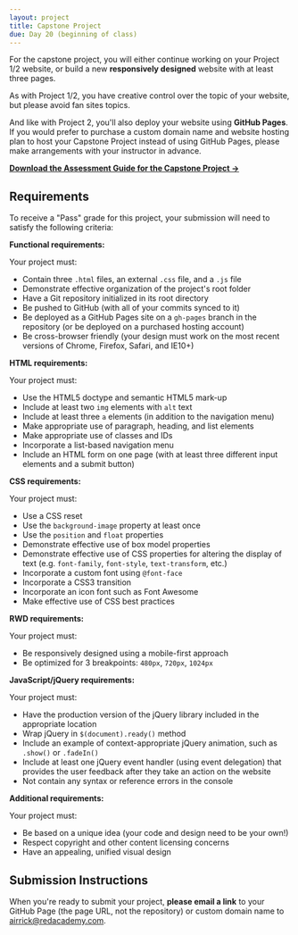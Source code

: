 ```yaml
---
layout: project
title: Capstone Project
due: Day 20 (beginning of class)
---
```


For the capstone project, you will either continue working on your Project 1/2 website, or build a new **responsively designed** website with at least three pages.

As with Project 1/2, you have creative control over the topic of your website, but please avoid fan sites topics.

And like with Project 2, you'll also deploy your website using **GitHub Pages**. If you would prefer to purchase a custom domain name and website hosting plan to host your Capstone Project instead of using GitHub Pages, please make arrangements with your instructor in advance.

**[Download the Assessment Guide for the Capstone Project &rarr;](/public/files/wdf-capstone-project-assessment.pdf)**

## Requirements

To receive a "Pass" grade for this project, your submission will need to satisfy the following criteria:

**Functional requirements:**

Your project must:

- Contain three `.html` files, an external `.css` file, and a `.js` file
- Demonstrate effective organization of the project's root folder
- Have a Git repository initialized in its root directory
- Be pushed to GitHub (with all of your commits synced to it)
- Be deployed as a GitHub Pages site on a `gh-pages` branch in the repository (or be deployed on a purchased hosting account)
- Be cross-browser friendly (your design must work on the most recent versions of Chrome, Firefox, Safari, and IE10+)

**HTML requirements:**

Your project must:

- Use the HTML5 doctype and semantic HTML5 mark-up
- Include at least two `img` elements with `alt` text
- Include at least three `a` elements (in addition to the navigation menu)
- Make appropriate use of paragraph, heading, and list elements
- Make appropriate use of classes and IDs
- Incorporate a list-based navigation menu
- Include an HTML form on one page (with at least three different input elements and a submit button)

**CSS requirements:**

Your project must:

- Use a CSS reset
- Use the `background-image` property at least once
- Use the `position` and `float` properties
- Demonstrate effective use of box model properties
- Demonstrate effective use of CSS properties for altering the display of text (e.g. `font-family`, `font-style`, `text-transform`, etc.)
- Incorporate a custom font using `@font-face`
- Incorporate a CSS3 transition
- Incorporate an icon font such as Font Awesome
- Make effective use of CSS best practices

**RWD requirements:**

Your project must:

- Be responsively designed using a mobile-first approach
- Be optimized for 3 breakpoints: `480px`, `720px`, `1024px`

**JavaScript/jQuery requirements:**

Your project must:

- Have the production version of the jQuery library included in the appropriate location
- Wrap jQuery in `$(document).ready()` method
- Include an example of context-appropriate jQuery animation, such as `.show()` or `.fadeIn()`
- Include at least one jQuery event handler (using event delegation) that provides the user feedback after they take an action on the website
- Not contain any syntax or reference errors in the console

**Additional requirements:**

Your project must:

- Be based on a unique idea (your code and design need to be your own!)
- Respect copyright and other content licensing concerns
- Have an appealing, unified visual design

## Submission Instructions

When you're ready to submit your project, **please email a link** to your GitHub Page (the page URL, not the repository) or custom domain name to [airrick@redacademy.com](mailto:airrick@redacademy.com).
